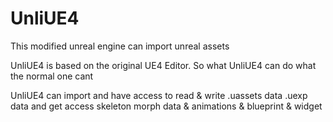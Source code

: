 # UnliUE4
This modified unreal engine can import unreal assets 

UnliUE4 is based on the original UE4 Editor.
So what UnliUE4 can do what the normal one cant

UnliUE4 can import and have access to read & write
.uassets data
.uexp data
and get access skeleton morph data & animations & blueprint & widget
